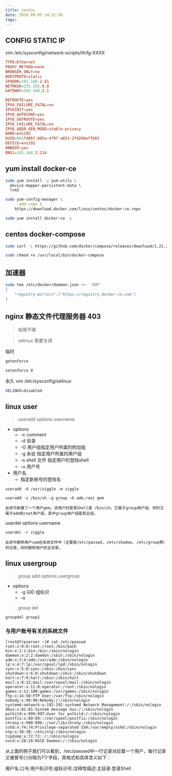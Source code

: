 ```yaml
---
title: centos
date: 2018-09-05 14:22:56
tags:
---
```


## CONFIG  STATIC IP

vim /etc/sysconfig/network-scripts/ifcfg-XXXX

```conf
TYPE=Ethernet
PROXY_METHOD=none
BROWSER_ONLY=no
BOOTPROTO=static
IPADDR=192.168.2.81
NETMASK=255.255.0.0
GATEWAY=192.168.2.1

DEFROUTE=yes
IPV4_FAILURE_FATAL=no
IPV6INIT=yes
IPV6_AUTOCONF=yes
IPV6_DEFROUTE=yes
IPV6_FAILURE_FATAL=no
IPV6_ADDR_GEN_MODE=stable-privacy
NAME=ens192
UUID=965fd86f-b05a-4797-a851-2fd268affb03
DEVICE=ens192
ONBOOT=yes
DNS1=192.168.2.214
```

## yum install docker-ce

```sh
sudo yum install -y yum-utils \
  device-mapper-persistent-data \
  lvm2
```

```sh
sudo yum-config-manager \
    --add-repo \
    https://download.docker.com/linux/centos/docker-ce.repo
```

```sh
sudo yum install docker-ce -y
```

## centos docker-compose

```sh
sudo curl -L https://github.com/docker/compose/releases/download/1.21.2/docker-compose-$(uname -s)-$(uname -m) -o /usr/local/bin/docker-compose
```

```sh
sudo chmod +x /usr/local/bin/docker-compose
```

## 加速器

```sh
sudo tee /etc/docker/daemon.json <<- 'EOF'
{
    "registry-mirrors":["https://registry.docker-cn.com"]
}
```

## nginx 静态文件代理服务器 403

> 权限不够


> selinux 需要关闭

临时

```sh
getenforce

setenforce 0
```

永久 vim /etc/sysconfig/selinux

```sh
SELINUX=disabled
```

## linux user

> useradd options username
- options
    - -c comment
    - -d 目录
    - -G 用户组指定用户所属的附加组
    - -g 永驻 指定用户所属的用户组
    - -s shell 文件 指定用户的登陆shell
    - -u 用户号
- 用户名
    - 指定新账号的登陆名

```
useradd -d /usr/ziggle -m ziggle

useradd -s /bin/sh -g group –G adm,root gem

此命令新建了一个用户gem，该用户的登录Shell是 /bin/sh，它属于group用户组，同时又属于adm和root用户组，其中group用户组是其主组。
```

userdel options username
```
userdel -r ziggle

此命令删除用户sam在系统文件中（主要是/etc/passwd, /etc/shadow, /etc/group等）的记录，同时删除用户的主目录。
```

## linux usergroup

> group add options usergroup

- options 
    - -g GID 组标识
    - -o 
  
> group del

```
groupdel group1
```

### 与用户账号有关的系统文件

```
[root@frpserver ~]# cat /etc/passwd
root:x:0:0:root:/root:/bin/bash
bin:x:1:1:bin:/bin:/sbin/nologin
daemon:x:2:2:daemon:/sbin:/sbin/nologin
adm:x:3:4:adm:/var/adm:/sbin/nologin
lp:x:4:7:lp:/var/spool/lpd:/sbin/nologin
sync:x:5:0:sync:/sbin:/bin/sync
shutdown:x:6:0:shutdown:/sbin:/sbin/shutdown
halt:x:7:0:halt:/sbin:/sbin/halt
mail:x:8:12:mail:/var/spool/mail:/sbin/nologin
operator:x:11:0:operator:/root:/sbin/nologin
games:x:12:100:games:/usr/games:/sbin/nologin
ftp:x:14:50:FTP User:/var/ftp:/sbin/nologin
nobody:x:99:99:Nobody:/:/sbin/nologin
systemd-network:x:192:192:systemd Network Management:/:/sbin/nologin
dbus:x:81:81:System message bus:/:/sbin/nologin
polkitd:x:999:997:User for polkitd:/:/sbin/nologin
postfix:x:89:89::/var/spool/postfix:/sbin/nologin
chrony:x:998:996::/var/lib/chrony:/sbin/nologin
sshd:x:74:74:Privilege-separated SSH:/var/empty/sshd:/sbin/nologin
ntp:x:38:38::/etc/ntp:/sbin/nologin
tcpdump:x:72:72::/:/sbin/nologin
nscd:x:28:28:NSCD Daemon:/:/sbin/nologin
```
从上面的例子我们可以看到，/etc/passwd中一行记录对应着一个用户，每行记录又被冒号(:)分隔为7个字段，其格式和具体含义如下：

用户名:口令:用户标识号:组标识号:注释性描述:主目录:登录Shell